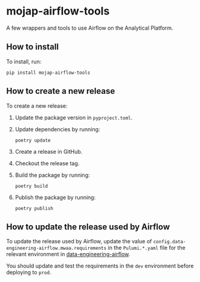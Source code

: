 # mojap-airflow-tools

A few wrappers and tools to use Airflow on the Analytical Platform.

## How to install

To install, run:

```
pip install mojap-airflow-tools
```

## How to create a new release

To create a new release:

1.  Update the package version in `pyproject.toml`.
2.  Update dependencies by running:

        poetry update

3.  Create a release in GitHub.
4.  Checkout the release tag.
5.  Build the package by running:

        poetry build

6.  Publish the package by running:

        poetry publish

## How to update the release used by Airflow

To update the release used by Airflow, update the value of
`config.data-engineering-airflow.mwaa.requirements` in the `Pulumi.*.yaml` file
for the relevant environment in
[data-engineering-airflow](https://github.com/ministryofjustice/data-engineering-airflow).

You should update and test the requirements in the `dev` environment before
deploying to `prod`.
